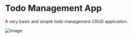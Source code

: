 # Todo Management App

A very basic and simple todo management CRUD application.

![image](https://github.com/abhinav-nath/todo-app/assets/48696735/d0bd58f8-fba6-40c6-927e-898ed93e4984)
